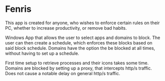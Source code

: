 # Fenris
This app is created for anyone, who wishes to enforce certain rules on their PC, 
whether to increase productivity, or remove bad habits.

Windows App that allows the user to select apps and domains to block.
The user can then create a schedule, which enforces these blocks based on said block schedule.
Domains have the option the be blocked at all times, without having to set up a schedule.

First time setup to retrieve processes and their icons takes some time.
Domains are blocked by setting up a proxy, that intercepts http/s traffic. Does not cause a notable delay on general http/s traffic.


